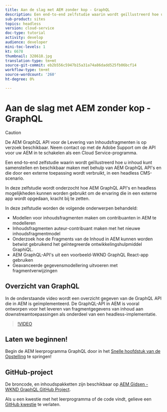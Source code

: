 ```yaml
---
title: Aan de slag met AEM zonder kop - GraphQL
description: Een end-to-end zelfstudie waarin wordt geïllustreerd hoe u inhoud kunt samenstellen en beschikbaar maken met AEM GraphQL API's.
sub-product: sites
topics: headless
version: cloud-service
doc-type: tutorial
activity: develop
audience: developer
mini-toc-levels: 1
kt: 6678
thumbnail: 328618.jpg
translation-type: tm+mt
source-git-commit: eb2b556c5947b15a31a74a86dadd525fb06bcf14
workflow-type: tm+mt
source-wordcount: '260'
ht-degree: 0%

---
```



# Aan de slag met AEM zonder kop - GraphQL

>[!CAUTION]
>
> De AEM GraphQL API voor de Levering van Inhoudsfragmenten is op verzoek beschikbaar.
> Neem contact op met de Adobe Support om de API voor uw AEM in te schakelen als een Cloud Service-programma.

Een end-to-end zelfstudie waarin wordt geïllustreerd hoe u inhoud kunt samenstellen en beschikbaar maken met behulp van AEM GraphQL API&#39;s en die door een externe toepassing wordt verbruikt, in een headless CMS-scenario.

In deze zelfstudie wordt onderzocht hoe AEM GraphQL API&#39;s en headless mogelijkheden kunnen worden gebruikt om de ervaring die in een externe app wordt opgedaan, kracht bij te zetten.

In deze zelfstudie worden de volgende onderwerpen behandeld:

* Modellen voor inhoudsfragmenten maken om contribuanten in AEM te modelleren
* Inhoudsfragmenten auteur-contribuant maken met het nieuwe inhoudsfragmentmodel
* Onderzoek hoe de Fragments van de Inhoud in AEM kunnen worden betwist gebruikend het geïntegreerde ontwikkelingshulpmiddel GraphiQL.
* AEM GraphQL-API&#39;s uit een voorbeeld-WKND GraphQL React-app gebruiken
* Geavanceerde gegevensmodellering uitvoeren met fragmentverwijzingen

## Overzicht van GraphQL

In de onderstaande video wordt een overzicht gegeven van de GraphQL API die in AEM is geïmplementeerd. De GraphQL-API in AEM is vooral ontworpen voor het leveren van fragmentgegevens van inhoud aan downstreamtoepassingen als onderdeel van een headless-implementatie.

>[!VIDEO](https://video.tv.adobe.com/v/328618/?quality=12&learn=on)

## Laten we beginnen!

Begin de AEM leerprogramma GraphQL door in het [Snelle hoofdstuk van de Opstelling](./setup.md) te springen!

## GitHub-project

De broncode, en inhoudspakketten zijn beschikbaar op [AEM Gidsen - WKND GraphQL GitHub Project](https://github.com/adobe/aem-guides-wknd-graphql).

Als u een kwestie met het leerprogramma of de code vindt, gelieve een [GitHub kwestie](https://github.com/adobe/aem-guides-wknd-graphql/issues) te verlaten.
